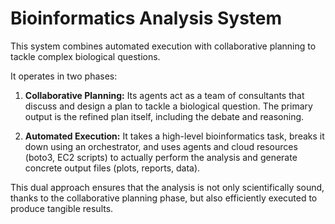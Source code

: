 # Bioinformatics Analysis System

This system combines automated execution with collaborative planning to tackle complex biological questions.

It operates in two phases:

1.  **Collaborative Planning:** Its agents act as a team of consultants that discuss and design a plan to tackle a biological question. The primary output is the refined plan itself, including the debate and reasoning.

2.  **Automated Execution:** It takes a high-level bioinformatics task, breaks it down using an orchestrator, and uses agents and cloud resources (boto3, EC2 scripts) to actually perform the analysis and generate concrete output files (plots, reports, data).

This dual approach ensures that the analysis is not only scientifically sound, thanks to the collaborative planning phase, but also efficiently executed to produce tangible results.